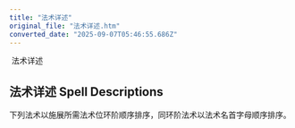 ```yaml
---
title: "法术详述"
original_file: "法术详述.htm"
converted_date: "2025-09-07T05:46:55.686Z"
---
```


﻿ 法术详述  

## 法术详述 Spell Descriptions

下列法术以施展所需法术位环阶顺序排序，同环阶法术以法术名首字母顺序排序。